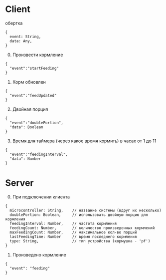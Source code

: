 # Client

обертка

```
{
  event: String,
  data: Any,
}
```

0. Произвести кормление

```
{
  "event":"startFeeding"
}
```

1. Корм обновлен

```
{
  "event":"feedUpdated"
}
```

2. Двойная порция

```
{
  "event":"doublePortion",
  "data": Boolean
}
```

3. Время для таймера (через какое время кормить) в часах от 1 до 11

```
{
  "event":"feedingInterval",
  "data": Number
}
```

# Server

0. При подключении клиента

```
{
  microcontroller: String,    // название системы (вдруг их несколько)
  doublePortion: Boolean,     // использовать двойную порцию для кормления
  feedingInterval: Number,    // частота кормления
  feedingCount: Number,       // количество произведенных кормлений
  maxFeedingCount: Number,    // максимальное кол-во порций
  lastFeedingTime: Number     // время последнего кормления
  type: String,               // тип устройства (кормушка - 'pf')
}
```

1. Произведено кормление

```
{
  "event": "feeding"
}
```
